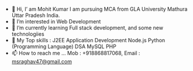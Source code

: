 - 👋 Hi, I’ am Mohit Kumar I am pursuing MCA from GLA University Mathura Uttar Pradesh India.
- 👀 I’m interested in Web Development
- 🌱 I’m currently learning Full stack development, and some new technologiies 
- 💞️ My Top skills :
                     J2EE Application Development
                     Node.js
                     Python (Programming Language) 
                     DSA 
                     MySQL
                     PHP
- 📫 How to reach me ... Mob : +918868817068, Email : msraghav47@gmail.com

<!---
msraghav47/msraghav47 is a ✨ special ✨ repository because its `README.md` (this file) appears on your GitHub profile.
You can click the Preview link to take a look at your changes.
--->
